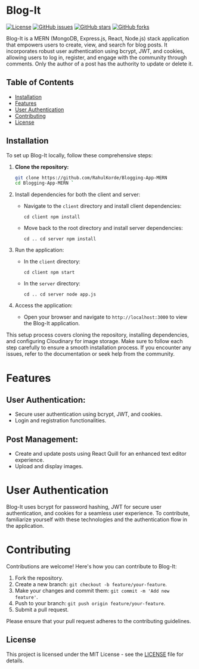 # Blog-It

[![License](https://img.shields.io/badge/license-MIT-blue.svg)](LICENSE)
[![GitHub issues](https://img.shields.io/github/issues/ayush-oswal/Blog-It.svg)](https://github.com/ayush-oswal/Blog-It/issues)
[![GitHub stars](https://img.shields.io/github/stars/ayush-oswal/Blog-It.svg)](https://github.com/ayush-oswal/Blog-It/stargazers)
[![GitHub forks](https://img.shields.io/github/forks/ayush-oswal/Blog-It.svg)](https://github.com/ayush-oswal/Blog-It/network)

Blog-It is a MERN (MongoDB, Express.js, React, Node.js) stack application that empowers users to create, view, and search for blog posts. It incorporates robust user authentication using bcrypt, JWT, and cookies, allowing users to log in, register, and engage with the community through comments. Only the author of a post has the authority to update or delete it.

## Table of Contents
- [Installation](#installation)
- [Features](#features)
- [User Authentication](#user-authentication)
- [Contributing](#contributing)
- [License](#license)

## Installation

To set up Blog-It locally, follow these comprehensive steps:

1. **Clone the repository:**

   ```bash
   git clone https://github.com/RahulKorde/Blogging-App-MERN
   cd Blogging-App-MERN `

1.  Install dependencies for both the client and server:

    -   Navigate to the `client` directory and install client dependencies:


        `cd client
        npm install`

    -   Move back to the root directory and install server dependencies:


        `cd ..
        cd server
        npm install`



2.  Run the application:

    -   In the `client` directory:


        `cd client
        npm start`

    -   In the `server` directory:


        `cd ..
        cd server
        node app.js`

3.  Access the application:

    -   Open your browser and navigate to `http://localhost:3000` to view the Blog-It application.

This setup process covers cloning the repository, installing dependencies, and configuring Cloudinary for image storage. Make sure to follow each step carefully to ensure a smooth installation process. If you encounter any issues, refer to the documentation or seek help from the community.

# Features


## User Authentication:

-   Secure user authentication using bcrypt, JWT, and cookies.
-   Login and registration functionalities.

## Post Management:

-   Create and update posts using React Quill for an enhanced text editor experience.
-   Upload and display images.
  

# User Authentication

Blog-It uses bcrypt for password hashing, JWT for secure user authentication, and cookies for a seamless user experience. To contribute, familiarize yourself with these technologies and the authentication flow in the application.

# Contributing


Contributions are welcome! Here's how you can contribute to Blog-It:

1.  Fork the repository.
2.  Create a new branch: `git checkout -b feature/your-feature`.
3.  Make your changes and commit them: `git commit -m 'Add new feature'`.
4.  Push to your branch: `git push origin feature/your-feature`.
5.  Submit a pull request.

Please ensure that your pull request adheres to the contributing guidelines.

License
-------

This project is licensed under the MIT License - see the [LICENSE](https://chat.openai.com/c/LICENSE) file for details.
